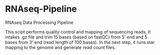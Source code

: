 # RNAseq-Pipeline
RNAseq Data Processing Pipeline


This scipt performs quality control and mapping of sequencing reads. It intakes .gz file and trim 15 bases (based on fastQC) from 5' end and 5 bases from 3' end (read length of 100 bases). In the next step, it runs star mapping to the genome and generate read count files.
